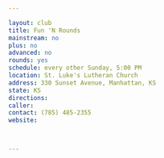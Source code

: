 ```yaml
---

layout: club
title: Fun 'N Rounds
mainstream: no
plus: no
advanced: no
rounds: yes
schedule: every other Sunday, 5:00 PM
location: St. Luke's Lutheran Church
address: 330 Sunset Avenue, Manhattan, KS
state: KS
directions: 
caller: 
contact: (785) 485-2355
website: 



---
```


